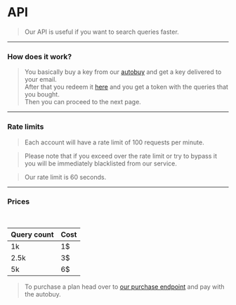 # API

> Our API is useful if you want to search queries faster.

---

### How does it work?

> You basically buy a key from our [autobuy](https://namedc.org/purchase) and get a key delivered to your email.
> <br>After that you redeem it [here](https://namedc.org/redeem) and you get a token with the queries that you bought.
> <br>Then you can proceed to the next page.

---

### Rate limits

> Each account will have a rate limit of 100 requests per minute.

> Please note that if you exceed over the rate limit or try to bypass it you will be immediately blacklisted from our service.

> Our rate limit is 60 seconds.

---

### Prices

<br>

| Query count | Cost |
| -------- | -------- |
| 1k   | 1$   |
| 2.5k   | 3$   |
| 5k   | 6$   |

> To purchase a plan head over to [our purchase endpoint](https://namedc.org/purchase) and pay with the autobuy.
